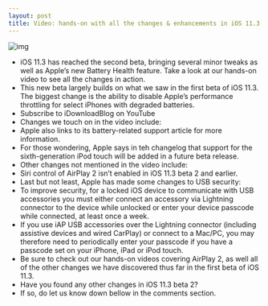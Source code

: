 ```yaml
---
layout: post
title: Video: hands-on with all the changes & enhancements in iOS 11.3 beta 2
---
```

![img](http://media.idownloadblog.com/wp-content/uploads/2018/01/Everything-new-in-iOS-11.3-AirPlay-2-Animoji-Messages-in-iCloud-more-1.jpg)
* iOS 11.3 has reached the second beta, bringing several minor tweaks as well as Apple’s new Battery Health feature. Take a look at our hands-on video to see all the changes in action.
* This new beta largely builds on what we saw in the first beta of iOS 11.3. The biggest change is the ability to disable Apple’s performance throttling for select iPhones with degraded batteries.
* Subscribe to iDownloadBlog on YouTube
* Changes we touch on in the video include:
* Apple also links to its battery-related support article for more information.
* For those wondering, Apple says in teh changelog that support for the sixth-generation iPod touch will be added in a future beta release.
* Other changes not mentioned in the video include:
* Siri control of AirPlay 2 isn’t enabled in iOS 11.3 beta 2 and earlier.
* Last but not least, Apple has made some changes to USB security:
* To improve security, for a locked iOS device to communicate with USB accessories you must either connect an accessory via Lightning connector to the device while unlocked or enter your device passcode while connected, at least once a week.
* If you use iAP USB accessories over the Lightning connector (including assistive devices and wired CarPlay) or connect to a Mac/PC, you may therefore need to periodically enter your passcode if you have a passcode set on your iPhone, iPad or iPod touch.
* Be sure to check out our hands-on videos covering AirPlay 2, as well all of the other changes we have discovered thus far in the first beta of iOS 11.3.
* Have you found any other changes in iOS 11.3 beta 2?
* If so, do let us know down bellow in the comments section.

